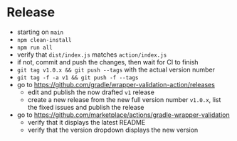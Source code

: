 # Release

* starting on `main`
* `npm clean-install`
* `npm run all`
* verify that `dist/index.js` matches `action/index.js`
* if not, commit and push the changes, then wait for CI to finish
* `git tag v1.0.x && git push --tags` with the actual version number
* `git tag -f -a v1 && git push -f --tags`
* go to https://github.com/gradle/wrapper-validation-action/releases
  * edit and publish the now drafted `v1` release
  * create a new release from the new full version number `v1.0.x`, list the fixed issues and publish the release
* go to https://github.com/marketplace/actions/gradle-wrapper-validation
  * verify that it displays the latest README
  * verify that the version dropdown displays the new version
